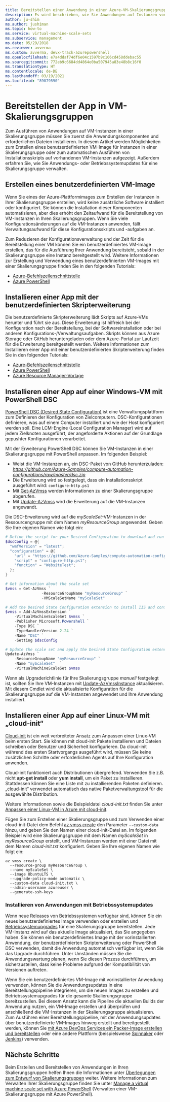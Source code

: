 ```yaml
---
title: Bereitstellen einer Anwendung in einer Azure-VM-Skalierungsgruppe
description: Es wird beschrieben, wie Sie Anwendungen auf Instanzen von virtuellen Linux- und Windows-Computern in einer Skalierungsgruppe bereitstellen.
author: ju-shim
ms.author: jushiman
ms.topic: how-to
ms.service: virtual-machine-scale-sets
ms.subservice: management
ms.date: 05/29/2018
ms.reviewer: avverma
ms.custom: avverma, devx-track-azurepowershell
ms.openlocfilehash: e7a4ddaf74df6e04c1597b9c106cd458ddebac55
ms.sourcegitcommit: 772eb9c6684dd4864e0ba507945a83e48b8c16f0
ms.translationtype: HT
ms.contentlocale: de-DE
ms.lasthandoff: 03/19/2021
ms.locfileid: "89079590"
---
```

# <a name="deploy-your-application-on-virtual-machine-scale-sets"></a>Bereitstellen der App in VM-Skalierungsgruppen

Zum Ausführen von Anwendungen auf VM-Instanzen in einer Skalierungsgruppe müssen Sie zuerst die Anwendungskomponenten und erforderlichen Dateien installieren. In diesem Artikel werden Möglichkeiten zum Erstellen eines benutzerdefinierten VM-Image für Instanzen in einer Skalierungsgruppe oder zum automatischen Ausführen von Installationsskripts auf vorhandenen VM-Instanzen aufgezeigt. Außerdem erfahren Sie, wie Sie Anwendungs- oder Betriebssystemupdates für eine Skalierungsgruppe verwalten.


## <a name="build-a-custom-vm-image"></a>Erstellen eines benutzerdefinierten VM-Image
Wenn Sie eines der Azure-Plattformimages zum Erstellen der Instanzen in Ihrer Skalierungsgruppe erstellen, wird keine zusätzliche Software installiert oder konfiguriert. Sie können die Installation dieser Komponenten automatisieren, aber dies erhöht den Zeitaufwand für die Bereitstellung von VM-Instanzen in Ihren Skalierungsgruppen. Wenn Sie viele Konfigurationsänderungen auf die VM-Instanzen anwenden, fällt Verwaltungsaufwand für diese Konfigurationsskripts und -aufgaben an.

Zum Reduzieren der Konfigurationsverwaltung und der Zeit für die Bereitstellung einer VM können Sie ein benutzerdefiniertes VM-Image erstellen, das für die Ausführung Ihrer Anwendung bereitsteht, sobald in der Skalierungsgruppe eine Instanz bereitgestellt wird. Weitere Informationen zur Erstellung und Verwendung eines benutzerdefinierten VM-Images mit einer Skalierungsgruppe finden Sie in den folgenden Tutorials:

- [Azure-Befehlszeilenschnittstelle](tutorial-use-custom-image-cli.md)
- [Azure PowerShell](tutorial-use-custom-image-powershell.md)


## <a name="install-an-app-with-the-custom-script-extension"></a><a name="already-provisioned"></a>Installieren einer App mit der benutzerdefinierten Skripterweiterung
Die benutzerdefinierte Skripterweiterung lädt Skripts auf Azure-VMs herunter und führt sie aus. Diese Erweiterung ist hilfreich bei der Konfiguration nach der Bereitstellung, bei der Softwareinstallation oder bei anderen Konfigurations-/Verwaltungsaufgaben. Skripts können aus Azure Storage oder GitHub heruntergeladen oder dem Azure-Portal zur Laufzeit für die Erweiterung bereitgestellt werden. Weitere Informationen zum Installieren einer App mit einer benutzerdefinierten Skripterweiterung finden Sie in den folgenden Tutorials:

- [Azure-Befehlszeilenschnittstelle](tutorial-install-apps-cli.md)
- [Azure PowerShell](tutorial-install-apps-powershell.md)
- [Azure Resource Manager-Vorlage](tutorial-install-apps-template.md)


## <a name="install-an-app-to-a-windows-vm-with-powershell-dsc"></a>Installieren einer App auf einer Windows-VM mit PowerShell DSC
[PowerShell DSC (Desired State Configuration)](/powershell/scripting/dsc/overview/overview) ist eine Verwaltungsplattform zum Definieren der Konfiguration von Zielcomputern. DSC-Konfigurationen definieren, was auf einem Computer installiert und wie der Host konfiguriert werden soll. Eine LCM-Engine (Local Configuration Manager) wird auf jedem Zielknoten ausgeführt, der angeforderte Aktionen auf der Grundlage gepushter Konfigurationen verarbeitet.

Mit der Erweiterung PowerShell DSC können Sie VM-Instanzen in einer Skalierungsgruppe mit PowerShell anpassen. Im folgenden Beispiel:

- Weist die VM-Instanzen an, ein DSC-Paket von GitHub herunterzuladen: *https://github.com/Azure-Samples/compute-automation-configurations/raw/master/dsc.zip*
- Die Erweiterung wird so festgelegt, dass ein Installationsskript ausgeführt wird: `configure-http.ps1`
- Mit [Get-AzVmss](/powershell/module/az.compute/get-azvmss) werden Informationen zu einer Skalierungsgruppe abgerufen.
- Mit [Update-AzVmss](/powershell/module/az.compute/update-azvmss) wird die Erweiterung auf die VM-Instanzen angewandt.

Die DSC-Erweiterung wird auf die *myScaleSet*-VM-Instanzen in der Ressourcengruppe mit dem Namen *myResourceGroup* angewendet. Geben Sie Ihre eigenen Namen wie folgt ein:

```powershell
# Define the script for your Desired Configuration to download and run
$dscConfig = @{
  "wmfVersion" = "latest";
  "configuration" = @{
    "url" = "https://github.com/Azure-Samples/compute-automation-configurations/raw/master/dsc.zip";
    "script" = "configure-http.ps1";
    "function" = "WebsiteTest";
  };
}

# Get information about the scale set
$vmss = Get-AzVmss `
                -ResourceGroupName "myResourceGroup" `
                -VMScaleSetName "myScaleSet"

# Add the Desired State Configuration extension to install IIS and configure basic website
$vmss = Add-AzVmssExtension `
    -VirtualMachineScaleSet $vmss `
    -Publisher Microsoft.Powershell `
    -Type DSC `
    -TypeHandlerVersion 2.24 `
    -Name "DSC" `
    -Setting $dscConfig

# Update the scale set and apply the Desired State Configuration extension to the VM instances
Update-AzVmss `
    -ResourceGroupName "myResourceGroup" `
    -Name "myScaleSet"  `
    -VirtualMachineScaleSet $vmss
```

Wenn als Upgraderichtlinie für Ihre Skalierungsgruppe *manuell* festgelegt ist, sollten Sie Ihre VM-Instanzen mit [Update-AzVmssInstance](/powershell/module/az.compute/update-azvmssinstance) aktualisieren. Mit diesem Cmdlet wird die aktualisierte Konfiguration für die Skalierungsgruppe auf die VM-Instanzen angewendet und Ihre Anwendung installiert.


## <a name="install-an-app-to-a-linux-vm-with-cloud-init"></a>Installieren einer App auf einer Linux-VM mit „cloud-init“
[Cloud-init](https://cloudinit.readthedocs.io/en/latest/index.html) ist ein weit verbreiteter Ansatz zum Anpassen einer Linux-VM beim ersten Start. Sie können mit cloud-init Pakete installieren und Dateien schreiben oder Benutzer und Sicherheit konfigurieren. Da cloud-init während des ersten Startvorgangs ausgeführt wird, müssen Sie keine zusätzlichen Schritte oder erforderlichen Agents auf Ihre Konfiguration anwenden.

Cloud-init funktioniert auch Distributionen übergreifend. Verwenden Sie z.B. nicht **apt-get install** oder **yum install**, um ein Paket zu installieren. Stattdessen können Sie eine Liste mit zu installierenden Paketen definieren. „cloud-init“ verwendet automatisch das native Paketverwaltungstool für die ausgewählte Distribution.

Weitere Informationen sowie die Beispieldatei *cloud-init.txt* finden Sie unter [Anpassen einer Linux-VM in Azure mit cloud-init](../virtual-machines/linux/using-cloud-init.md).

Fügen Sie zum Erstellen einer Skalierungsgruppe und zum Verwenden einer cloud-init-Datei dem Befehl [az vmss create](/cli/azure/vmss) den Parameter `--custom-data` hinzu, und geben Sie den Namen einer cloud-init-Datei an. Im folgenden Beispiel wird eine Skalierungsgruppe mit dem Namen *myScaleSet* in *myResourceGroup* erstellt, und VM-Instanzen werden mit einer Datei mit dem Namen *cloud-init.txt* konfiguriert. Geben Sie Ihre eigenen Namen wie folgt ein:

```azurecli
az vmss create \
  --resource-group myResourceGroup \
  --name myScaleSet \
  --image UbuntuLTS \
  --upgrade-policy-mode automatic \
  --custom-data cloud-init.txt \
  --admin-username azureuser \
  --generate-ssh-keys
```


### <a name="install-applications-with-os-updates"></a>Installieren von Anwendungen mit Betriebssystemupdates
Wenn neue Releases von Betriebssystemen verfügbar sind, können Sie ein neues benutzerdefiniertes Image verwenden oder erstellen und [Betriebssystemupgrades](virtual-machine-scale-sets-upgrade-scale-set.md) für eine Skalierungsgruppe bereitstellen. Jede VM-Instanz wird auf das aktuelle Image aktualisiert, das Sie angegeben haben. Sie können ein benutzerdefiniertes Image mit der vorinstallierten Anwendung, der benutzerdefinierten Skripterweiterung oder PowerShell DSC verwenden, damit die Anwendung automatisch verfügbar ist, wenn Sie das Upgrade durchführen. Unter Umständen müssen Sie die Anwendungswartung planen, wenn Sie diesen Prozess durchführen, um sicherzustellen, dass keine Probleme aufgrund der Kompatibilität von Versionen auftreten.

Wenn Sie ein benutzerdefiniertes VM-Image mit vorinstallierter Anwendung verwenden, können Sie die Anwendungsupdates in eine Bereitstellungspipeline integrieren, um die neuen Images zu erstellen und Betriebssystemupgrades für die gesamte Skalierungsgruppe bereitzustellen. Bei diesem Ansatz kann die Pipeline die aktuellen Builds der Anwendung nutzen, ein VM-Image erstellen und überprüfen und anschließend die VM-Instanzen in der Skalierungsgruppe aktualisieren. Zum Ausführen einer Bereitstellungspipeline, mit der Anwendungsupdates über benutzerdefinierte VM-Images hinweg erstellt und bereitgestellt werden, können Sie [mit Azure DevOps Services ein Packer-Image erstellen und bereitstellen](/azure/devops/pipelines/apps/cd/azure/deploy-azure-scaleset) oder eine andere Plattform (beispielsweise [Spinnaker](https://www.spinnaker.io/) oder [Jenkins](https://jenkins.io/)) verwenden.


## <a name="next-steps"></a>Nächste Schritte
Beim Erstellen und Bereitstellen von Anwendungen in Ihren Skalierungsgruppen helfen Ihnen die Informationen unter [Überlegungen zum Entwurf von Skalierungsgruppen](virtual-machine-scale-sets-design-overview.md) weiter. Weitere Informationen zum Verwalten Ihrer Skalierungsgruppe finden Sie unter [Manage a virtual machine scale set with Azure PowerShell](./virtual-machine-scale-sets-manage-powershell.md) (Verwalten einer VM-Skalierungsgruppe mit Azure PowerShell).
